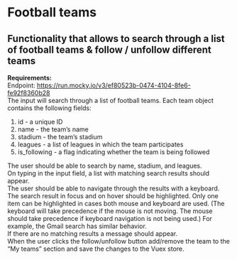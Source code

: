 # Football teams

## Functionality that allows to search through a list of football teams & follow / unfollow different teams

**Requirements:** <br />
Endpoint: https://run.mocky.io/v3/ef80523b-0474-4104-8fe6-fe92f8360b28 <br/>
The input will search through a list of football teams. Each team object contains the
following fields:
1) id - a unique ID
2) name - the team’s name
3)  stadium - the team’s stadium
4) leagues - a list of leagues in which the team participates
5) is_following - a flag indicating whether the team is being followed

The user should be able to search by name, stadium, and leagues.<br/>
On typing in the input field, a list with matching search results should appear.<br/>
The user should be able to navigate through the results with a keyboard. The search result in focus and on hover should be highlighted. Only one item can be highlighted in cases both mouse and keyboard are used. (The keyboard will take precedence if the mouse is not moving. The mouse should take precedence if keyboard navigation is not being used.) For example, the Gmail search has similar behavior. <br/>
If there are no matching results a message should appear.<br/>
When the user clicks the follow/unfollow button add/remove the team to the “My teams”
section and save the changes to the Vuex store.